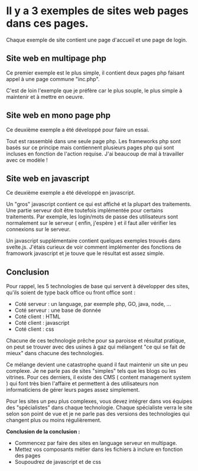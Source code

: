 # Il y a 3 exemples de sites web pages dans ces pages.
Chaque exemple de site contient une page d'accueil et une page de login.

## Site web en multipage php
Ce premier exemple est le plus simple, il contient deux pages php faisant appel à une page commune "inc.php".

C'est de loin l'exemple que je préfère car le plus souple, le plus simple à maintenir et à mettre en oeuvre.

## Site web en mono page php
Ce deuxième exemple a été développé pour faire un essai.

Tout est rassemblé dans une seule page php.
Les frameworks php sont basés sur ce principe mais contiennent plusieurs pages php qui sont incluses en fonction de l'action requise.
J'ai beaucoup de mal à travailler avec ce modèle !

## Site web en javascript
Ce deuxième exemple a été développé en javascript.

Un "gros" javascript contient ce qui est affiché et la plupart des traitements.
Une partie serveur doit être toutefois implémentée pour certains traitements. Par exemple, les login/mots de passe des utilisateurs sont normalement sur le serveur ( enfin, j'espère ) et il faut aller vérifier les connexions sur le serveur.

Un javascript supplémentaire contient quelques exemples trouvés dans svelte.js.
J'étais curieux de voir comment implémenter des fonctions de framowork javascript et je touve que le résultat est assez simple.

## Conclusion
Pour rappel, les 5 technologies de base qui servent à développer des sites, qu'ils soient de type back office ou front office sont :
* Coté serveur : un language, par exemple php, GO, java, node, ...
* Coté serveur : une base de donnée
* Coté client : HTML
* Coté client : javascript
* Coté client : css

Chacune de ces technologie prêche pour sa paroisse et résultat pratique, on peut se trouver avec des usines à gaz qui mélangent "ce qui se fait de mieux" dans chacune des technologies.

Ce mélange devient une catastrophe quand il faut maintenir un site un peu complexe. Je ne parle pas de sites "simples" tels que les blogs ou les vitrines.
Pour ces derniers, il existe des CMS ( content management system ) qui font très bien l'affaire et permettent à des utilisateurs non informaticiens de gérer leurs pages assez simplement.

Pour les sites un peu plus complexes, vous devez intégrer dans vos équipes des "spécialistes" dans chaque technologie.
Chaque spécialiste verra le site selon son point de vue et je ne parle pas des versions des technologies qui changent plus ou moins régulièrement.

**Conclusion de la conclusion :**

* Commencez par faire des sites en language serveur en multipage.
* Mettez vos composants métier dans les fichiers à inclure en fonction des pages
* Soupoudrez de javascript et de css
